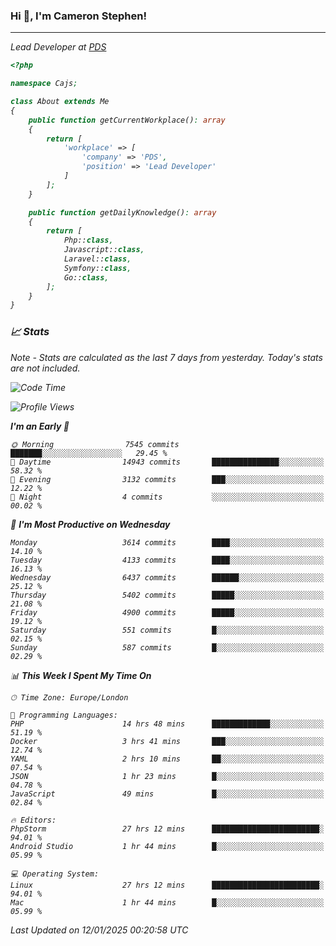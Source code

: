 ### Hi 👋, I'm Cameron Stephen!
<hr>
<p><em>Lead Developer at <a href="https://prindatasolutions.co.uk">PDS</a></p>


```php
<?php

namespace Cajs;

class About extends Me
{
    public function getCurrentWorkplace(): array
    {
        return [
            'workplace' => [
                'company' => 'PDS',
                'position' => 'Lead Developer'
            ]
        ];
    }

    public function getDailyKnowledge(): array
    {
        return [
            Php::class,
            Javascript::class,
            Laravel::class,
            Symfony::class,
            Go::class,
        ];
    }
}
```

### 📈 Stats
<p><em>Note - Stats are calculated as the last 7 days from yesterday. Today's stats are not included.</em></p>


<!--START_SECTION:waka-->
![Code Time](http://img.shields.io/badge/Code%20Time-4%2C184%20hrs%2027%20mins-blue)

![Profile Views](http://img.shields.io/badge/Profile%20Views-0-blue)

**I'm an Early 🐤** 

```text
🌞 Morning                7545 commits        ███████░░░░░░░░░░░░░░░░░░   29.45 % 
🌆 Daytime                14943 commits       ███████████████░░░░░░░░░░   58.32 % 
🌃 Evening                3132 commits        ███░░░░░░░░░░░░░░░░░░░░░░   12.22 % 
🌙 Night                  4 commits           ░░░░░░░░░░░░░░░░░░░░░░░░░   00.02 % 
```
📅 **I'm Most Productive on Wednesday** 

```text
Monday                   3614 commits        ████░░░░░░░░░░░░░░░░░░░░░   14.10 % 
Tuesday                  4133 commits        ████░░░░░░░░░░░░░░░░░░░░░   16.13 % 
Wednesday                6437 commits        ██████░░░░░░░░░░░░░░░░░░░   25.12 % 
Thursday                 5402 commits        █████░░░░░░░░░░░░░░░░░░░░   21.08 % 
Friday                   4900 commits        █████░░░░░░░░░░░░░░░░░░░░   19.12 % 
Saturday                 551 commits         █░░░░░░░░░░░░░░░░░░░░░░░░   02.15 % 
Sunday                   587 commits         █░░░░░░░░░░░░░░░░░░░░░░░░   02.29 % 
```


📊 **This Week I Spent My Time On** 

```text
🕑︎ Time Zone: Europe/London

💬 Programming Languages: 
PHP                      14 hrs 48 mins      █████████████░░░░░░░░░░░░   51.19 % 
Docker                   3 hrs 41 mins       ███░░░░░░░░░░░░░░░░░░░░░░   12.74 % 
YAML                     2 hrs 10 mins       ██░░░░░░░░░░░░░░░░░░░░░░░   07.54 % 
JSON                     1 hr 23 mins        █░░░░░░░░░░░░░░░░░░░░░░░░   04.78 % 
JavaScript               49 mins             █░░░░░░░░░░░░░░░░░░░░░░░░   02.84 % 

🔥 Editors: 
PhpStorm                 27 hrs 12 mins      ████████████████████████░   94.01 % 
Android Studio           1 hr 44 mins        █░░░░░░░░░░░░░░░░░░░░░░░░   05.99 % 

💻 Operating System: 
Linux                    27 hrs 12 mins      ████████████████████████░   94.01 % 
Mac                      1 hr 44 mins        █░░░░░░░░░░░░░░░░░░░░░░░░   05.99 % 
```


 Last Updated on 12/01/2025 00:20:58 UTC
<!--END_SECTION:waka-->

